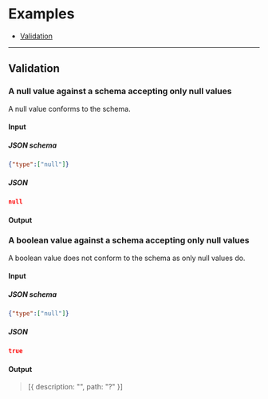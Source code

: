 # Examples

- [Validation](#validation)

---
## Validation
### A null value against a schema accepting only null values
A null value conforms to the schema.
#### Input
##### JSON schema
```json
{"type":["null"]}
```
##### JSON
```json
null
```
#### Output
> <no violations>

### A boolean value against a schema accepting only null values
A boolean value does not conform to the schema as only null values do.
#### Input
##### JSON schema
```json
{"type":["null"]}
```
##### JSON
```json
true
```
#### Output
> [{ description: "", path: "?" }]

